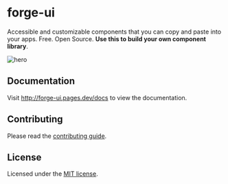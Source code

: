 # forge-ui

Accessible and customizable components that you can copy and paste into your apps. Free. Open Source. **Use this to build your own component library**.

![hero](apps/www/public/og.jpg)

## Documentation

Visit http://forge-ui.pages.dev/docs to view the documentation.

## Contributing

Please read the [contributing guide](/CONTRIBUTING.md).

## License

Licensed under the [MIT license](https://github.com/uplusion23/ui/blob/main/LICENSE.md).
